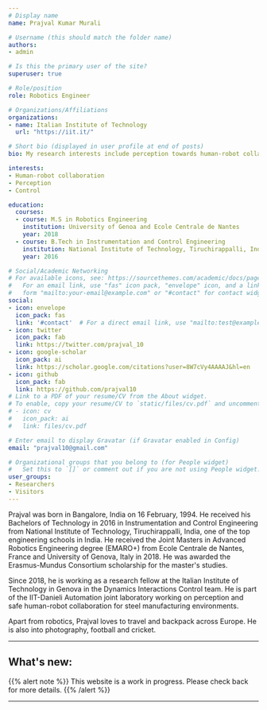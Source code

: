 ```yaml
---
# Display name
name: Prajval Kumar Murali

# Username (this should match the folder name)
authors:
- admin

# Is this the primary user of the site?
superuser: true

# Role/position
role: Robotics Engineer 

# Organizations/Affiliations
organizations:
- name: Italian Institute of Technology
  url: "https://iit.it/"

# Short bio (displayed in user profile at end of posts)
bio: My research interests include perception towards human-robot collaboration.

interests:
- Human-robot collaboration
- Perception
- Control

education:
  courses:
  - course: M.S in Robotics Engineering
    institution: University of Genoa and Ecole Centrale de Nantes
    year: 2018
  - course: B.Tech in Instrumentation and Control Engineering
    institution: National Institute of Technology, Tiruchirappalli, India
    year: 2016

# Social/Academic Networking
# For available icons, see: https://sourcethemes.com/academic/docs/page-builder/#icons
#   For an email link, use "fas" icon pack, "envelope" icon, and a link in the
#   form "mailto:your-email@example.com" or "#contact" for contact widget.
social:
- icon: envelope
  icon_pack: fas
  link: '#contact'  # For a direct email link, use "mailto:test@example.org".
- icon: twitter
  icon_pack: fab
  link: https://twitter.com/prajval_10
- icon: google-scholar
  icon_pack: ai
  link: https://scholar.google.com/citations?user=8W7cVy4AAAAJ&hl=en
- icon: github
  icon_pack: fab
  link: https://github.com/prajval10
# Link to a PDF of your resume/CV from the About widget.
# To enable, copy your resume/CV to `static/files/cv.pdf` and uncomment the lines below.
# - icon: cv
#   icon_pack: ai
#   link: files/cv.pdf

# Enter email to display Gravatar (if Gravatar enabled in Config)
email: "prajval10@gmail.com"

# Organizational groups that you belong to (for People widget)
#   Set this to `[]` or comment out if you are not using People widget.
user_groups:
- Researchers
- Visitors
---
```


Prajval was born in Bangalore, India on 16 February, 1994. He received his Bachelors of Technology in 2016 in Instrumentation and Control Engineering from National Institute of Technology, Tiruchirappalli, India, one of the top engineering schools in India. He received the Joint Masters in Advanced Robotics Engineering degree (EMARO+) from Ecole Centrale de Nantes, France and University of Genova, Italy in 2018. He was awarded the Erasmus-Mundus Consortium scholarship for the master's studies.

Since 2018, he is working as a research fellow at the Italian Institute of Technology in Genova in the Dynamics Interactions Control team. He is part of the IIT-Danieli Automation joint laboratory working on perception and safe human-robot collaboration for steel manufacturing environments.

Apart from robotics, Prajval loves to travel and backpack across Europe. He is also into photography, football and cricket.

---

## What's new:

{{% alert note %}}
This website is a work in progress. Please check back for more details.
{{% /alert %}}

---
